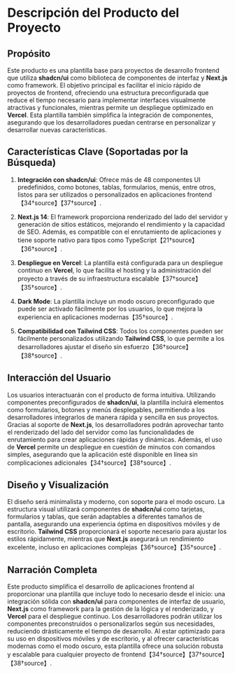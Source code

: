 # Descripción del Producto del Proyecto

## Propósito

Este producto es una plantilla base para proyectos de desarrollo frontend que utiliza **shadcn/ui** como biblioteca de componentes de interfaz y **Next.js** como framework. El objetivo principal es facilitar el inicio rápido de proyectos de frontend, ofreciendo una estructura preconfigurada que reduce el tiempo necesario para implementar interfaces visualmente atractivas y funcionales, mientras permite un despliegue optimizado en **Vercel**. Esta plantilla también simplifica la integración de componentes, asegurando que los desarrolladores puedan centrarse en personalizar y desarrollar nuevas características.

## Características Clave (Soportadas por la Búsqueda)

1. **Integración con shadcn/ui**: Ofrece más de 48 componentes UI predefinidos, como botones, tablas, formularios, menús, entre otros, listos para ser utilizados o personalizados en aplicaciones frontend【34†source】【37†source】.
   
2. **Next.js 14**: El framework proporciona renderizado del lado del servidor y generación de sitios estáticos, mejorando el rendimiento y la capacidad de SEO. Además, es compatible con el enrutamiento de aplicaciones y tiene soporte nativo para tipos como TypeScript【21†source】【36†source】.

3. **Despliegue en Vercel**: La plantilla está configurada para un despliegue continuo en **Vercel**, lo que facilita el hosting y la administración del proyecto a través de su infraestructura escalable【37†source】【35†source】.

4. **Dark Mode**: La plantilla incluye un modo oscuro preconfigurado que puede ser activado fácilmente por los usuarios, lo que mejora la experiencia en aplicaciones modernas【35†source】.

5. **Compatibilidad con Tailwind CSS**: Todos los componentes pueden ser fácilmente personalizados utilizando **Tailwind CSS**, lo que permite a los desarrolladores ajustar el diseño sin esfuerzo【36†source】【38†source】.

## Interacción del Usuario

Los usuarios interactuarán con el producto de forma intuitiva. Utilizando componentes preconfigurados de **shadcn/ui**, la plantilla incluirá elementos como formularios, botones y menús desplegables, permitiendo a los desarrolladores integrarlos de manera rápida y sencilla en sus proyectos. Gracias al soporte de **Next.js**, los desarrolladores podrán aprovechar tanto el renderizado del lado del servidor como las funcionalidades de enrutamiento para crear aplicaciones rápidas y dinámicas. Además, el uso de **Vercel** permite un despliegue en cuestión de minutos con comandos simples, asegurando que la aplicación esté disponible en línea sin complicaciones adicionales【34†source】【38†source】.

## Diseño y Visualización

El diseño será minimalista y moderno, con soporte para el modo oscuro. La estructura visual utilizará componentes de **shadcn/ui** como tarjetas, formularios y tablas, que serán adaptables a diferentes tamaños de pantalla, asegurando una experiencia óptima en dispositivos móviles y de escritorio. **Tailwind CSS** proporcionará el soporte necesario para ajustar los estilos rápidamente, mientras que **Next.js** asegurará un rendimiento excelente, incluso en aplicaciones complejas【36†source】【35†source】.

## Narración Completa

Este producto simplifica el desarrollo de aplicaciones frontend al proporcionar una plantilla que incluye todo lo necesario desde el inicio: una integración sólida con **shadcn/ui** para componentes de interfaz de usuario, **Next.js** como framework para la gestión de la lógica y el renderizado, y **Vercel** para el despliegue continuo. Los desarrolladores podrán utilizar los componentes preconstruidos o personalizarlos según sus necesidades, reduciendo drásticamente el tiempo de desarrollo. Al estar optimizado para su uso en dispositivos móviles y de escritorio, y al ofrecer características modernas como el modo oscuro, esta plantilla ofrece una solución robusta y escalable para cualquier proyecto de frontend【34†source】【37†source】【38†source】.
